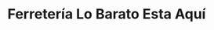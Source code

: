 ---
title: "Ferretería Lo Barato Esta Aquí"
url: /caracas/ferreteria-lo-barato-esta-aqui/
shop: Eisenwaren
---